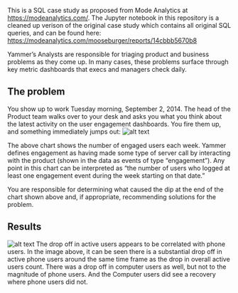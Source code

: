 This is a SQL case study as proposed from Mode Analytics at https://modeanalytics.com/.
The Jupyter notebook in this repository is a cleaned up verison of the original case study which contains all original SQL queries, and can be found here:
https://modeanalytics.com/mooseburger/reports/14cbbb5670b8

Yammer’s Analysts are responsible for triaging product and business problems as they come up. In many cases, these problems surface through key metric dashboards that execs and managers check daily.

## The problem
You show up to work Tuesday morning, September 2, 2014. The head of the Product team walks over to your desk and asks you what you think about the latest activity on the user engagement dashboards. You fire them up, and something immediately jumps out:
![alt text](https://github.com/Mooseburger1/Springboard-Data-Science-Immersive/blob/master/SQL/Yammer%20Case%20Study/Yammers.png)

The above chart shows the number of engaged users each week. Yammer defines engagement as having made some type of server call by interacting with the product (shown in the data as events of type “engagement”). Any point in this chart can be interpreted as “the number of users who logged at least one engagement event during the week starting on that date.”

You are responsible for determining what caused the dip at the end of the chart shown above and, if appropriate, recommending solutions for the problem.


## Results
![alt text](https://github.com/Mooseburger1/Springboard-Data-Science-Immersive/blob/master/SQL/Yammer%20Case%20Study/result.png)
The drop off in active users appears to be correlated with phone users. In the image above, it can be seen there is a substantial drop off in active phone users around the same time frame as the drop in overall active users count. There was a drop off in computer users as well, but not to the magnitude of phone users. And the Computer users did see a recovery where phone users did not. 
